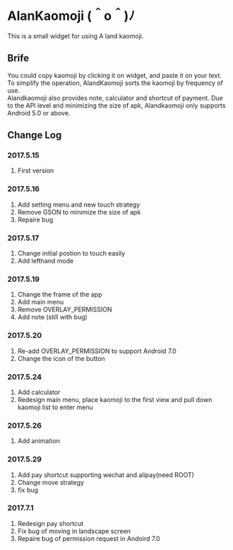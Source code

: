 # AlanKaomoji (＾o＾)ﾉ
This is a small widget for using A land kaomoji.</br>

## Brife
You could copy kaomoji by clicking it on widget, and paste it on your text.</br>
To simplify the operation, AlandKaomoji sorts the kaomoji by frequency of use.</br>
Alandkaomoji also provides note, calculator and shortcut of payment.
Due to the API level and minimizing the size of apk, Alandkaomoji only supports Android 5.0 or above.</br>

## Change Log
### 2017.5.15
1. First version</br>
### 2017.5.16
1. Add setting menu and new touch strategy</br>
2. Remove GSON to minimize the size of apk</br>
3. Repaire bug
### 2017.5.17
1. Change initial postion to touch easily</br>
2. Add lefthand mode
### 2017.5.19
1. Change the frame of the app</br>
2. Add main menu
3. Remove OVERLAY_PERMISSION</br>
4. Add note (still with bug)</br>
### 2017.5.20
1. Re-add OVERLAY_PERMISSION to support Android 7.0</br>
2. Change the icon of the button</br>
### 2017.5.24
1. Add calculator </br>
2. Redesign main menu, place kaomoji to the first view and pull down kaomoji list to enter menu</br>
### 2017.5.26
1. Add animation</br>
### 2017.5.29
1. Add pay shortcut supporting wechat and alipay(need ROOT)</br>
2. Change move strategy</br>
3. fix bug
### 2017.7.1
1. Redesign pay shortcut</br>
2. Fix bug of moving in landscape screen</br>
3. Repaire bug of permission request in Andoird 7.0</br>